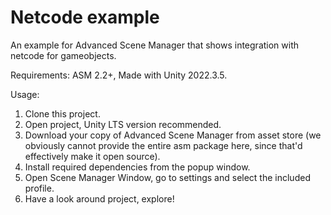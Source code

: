 # Netcode example

An example for Advanced Scene Manager that shows integration with netcode for gameobjects.

Requirements:
ASM 2.2+, Made with Unity 2022.3.5.

Usage:
1. Clone this project.
2. Open project, Unity LTS version recommended.
3. Download your copy of Advanced Scene Manager from asset store (we obviously cannot provide the entire asm package here, since that'd effectively make it open source).
4. Install required dependencies from the popup window.
5. Open Scene Manager Window, go to settings and select the included profile.
6. Have a look around project, explore!
